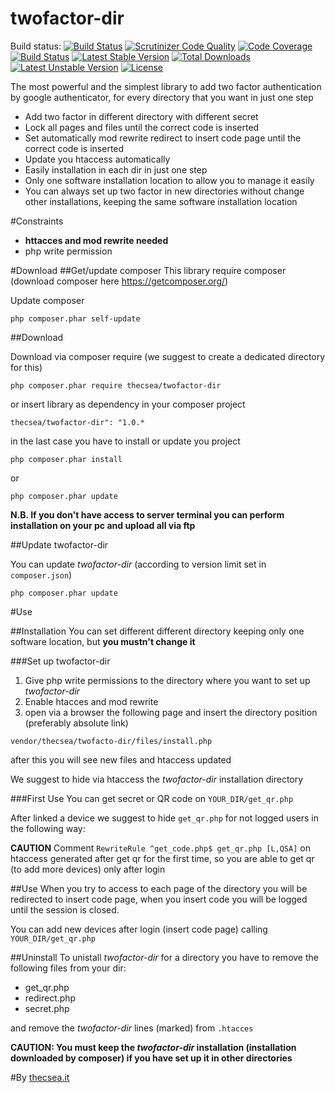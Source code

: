 # twofactor-dir
Build status: [![Build Status](https://travis-ci.org/thecsea/twofactor-dir.svg?branch=master)](https://travis-ci.org/thecsea/twofactor-dir) [![Scrutinizer Code Quality](https://scrutinizer-ci.com/g/thecsea/twofactor-dir/badges/quality-score.png?b=master)](https://scrutinizer-ci.com/g/thecsea/twofactor-dir/?branch=master) [![Code Coverage](https://scrutinizer-ci.com/g/thecsea/twofactor-dir/badges/coverage.png?b=master)](https://scrutinizer-ci.com/g/thecsea/twofactor-dir/?branch=master) [![Build Status](https://scrutinizer-ci.com/g/thecsea/twofactor-dir/badges/build.png?b=master)](https://scrutinizer-ci.com/g/thecsea/twofactor-dir/build-status/master) [![Latest Stable Version](https://poser.pugx.org/thecsea/twofactor-dir/v/stable)](https://packagist.org/packages/thecsea/twofactor-dir) [![Total Downloads](https://poser.pugx.org/thecsea/twofactor-dir/downloads)](https://packagist.org/packages/thecsea/twofactor-dir) [![Latest Unstable Version](https://poser.pugx.org/thecsea/twofactor-dir/v/unstable)](https://packagist.org/packages/thecsea/twofactor-dir) [![License](https://poser.pugx.org/thecsea/twofactor-dir/license)](https://packagist.org/packages/thecsea/twofactor-dir)

The most powerful and the simplest library to add two factor authentication by google authenticator, for every directory that you want in just one step

* Add two factor in different directory with different secret
* Lock all pages and files until the correct code is inserted
* Set automatically mod rewrite redirect to insert code page until the correct code is inserted
* Update you htaccess automatically
* Easily installation in each dir in just one step
* Only one software installation location to allow you to manage it easily
* You can always set up two factor in new directories without change other installations, keeping the same software installation location 

#Constraints
* **httacces and mod rewrite needed**
* php write permission

#Download
##Get/update composer
This library require composer (download composer here https://getcomposer.org/)

Update composer

`php composer.phar self-update`

##Download

Download via composer require (we suggest to create a dedicated directory for this)

`php composer.phar require thecsea/twofactor-dir`

or insert library as dependency in your composer project

`thecsea/twofactor-dir": "1.0.*`

in the last case you have to install or update you project

`php composer.phar install`

or

`php composer.phar update`

**N.B. If you don't have access to server terminal you can perform installation on your pc and upload all via ftp**

##Update twofactor-dir

You can update *twofactor-dir* (according to version limit set in `composer.json`)

`php composer.phar update`


#Use

##Installation
You can set different different directory keeping only one software location, but **you mustn't change it**

###Set up twofactor-dir
1. Give php write permissions to the directory where you want to set up *twofactor-dir*
1. Enable htacces and mod rewrite
1. open via a browser the following page and insert the directory position (preferably absolute link)

`vendor/thecsea/twofacto-dir/files/install.php`

after this you will see new files and htaccess updated

We suggest to hide via htaccess the *twofactor-dir* installation directory

###First Use
You can get secret or QR code on `YOUR_DIR/get_qr.php`

After linked a device we suggest to hide `get_qr.php` for not logged users in the following way:

**CAUTION** Comment `RewriteRule ^get_code.php$ get_qr.php [L,QSA]` on htaccess generated after get qr for the first time, so you are able to get qr (to add more devices) only after login

##Use
When you try to access to each page of the directory you will be redirected to insert code page, when you insert code you will be logged until the session is closed.

You can add new devices after login (insert code page) calling `YOUR_DIR/get_qr.php`

##Uninstall
To unistall *twofactor-dir* for a directory you have to remove the following files from your dir:
* get_qr.php
* redirect.php
* secret.php

and remove the *twofactor-dir* lines (marked) from `.htacces`

**CAUTION: You must keep the *twofactor-dir* installation (installation downloaded by composer) if you have set up it in other directories** 

#By [thecsea.it](http://www.thecsea.it)